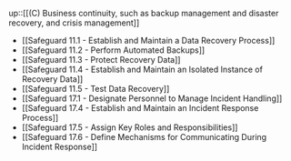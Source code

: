 up::[[(C) Business continuity, such as backup management and disaster recovery, and crisis management]]

- [[Safeguard 11.1 - Establish and Maintain a Data Recovery Process]]
- [[Safeguard 11.2 - Perform Automated Backups]]
- [[Safeguard 11.3 - Protect Recovery Data]]
- [[Safeguard 11.4 - Establish and Maintain an Isolated Instance of Recovery Data]]
- [[Safeguard 11.5 - Test Data Recovery]]
- [[Safeguard 17.1 - Designate Personnel to Manage Incident Handling]]
- [[Safeguard 17.4 - Establish and Maintain an Incident Response Process]]
- [[Safeguard 17.5 - Assign Key Roles and Responsibilities]]
- [[Safeguard 17.6 - Define Mechanisms for Communicating During Incident Response]]